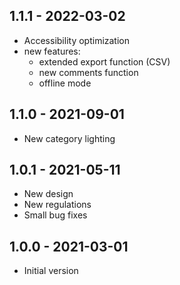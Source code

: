 ## 1.1.1 - 2022-03-02

- Accessibility optimization
- new features:
  - extended export function (CSV)
  - new comments function
  - offline mode

## 1.1.0 - 2021-09-01

- New category lighting

## 1.0.1 - 2021-05-11

- New design
- New regulations
- Small bug fixes

## 1.0.0 - 2021-03-01

- Initial version
